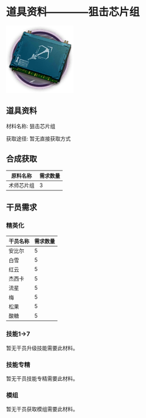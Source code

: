 # 道具资料————狙击芯片组

![狙击芯片组](./matIcons/狙击芯片组.png)

## 道具资料

材料名称: 狙击芯片组

获取途径: 暂无直接获取方式

## 合成获取

| 原料名称 | 需求数量  |
|---------|-----|
| 术师芯片组  |   3  |
## 干员需求

### 精英化
| 干员名称 | 需求数量  |
|---------|-----|
| 安比尔  |   5  |
| 白雪  |   5  |
| 红云  |   5  |
| 杰西卡  |   5  |
| 流星  |   5  |
| 梅  |   5  |
| 松果  |   5  |
| 酸糖  |   5  |

### 技能1→7
暂无干员升级技能需要此材料。

### 技能专精
暂无干员技能专精需要此材料。

### 模组
暂无干员获取模组需要此材料。

